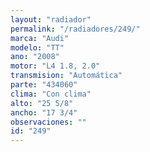 ```yaml
---
layout: "radiador"
permalink: "/radiadores/249/"
marca: "Audi"
modelo: "TT"
ano: "2008"
motor: "L4 1.8, 2.0"
transmision: "Automática"
parte: "434060"
clima: "Con clima"
alto: "25 5/8"
ancho: "17 3/4"
observaciones: ""
id: "249"
---
```


